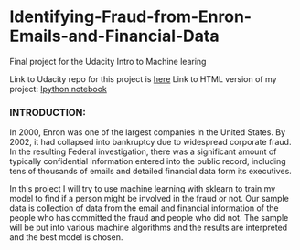 # Identifying-Fraud-from-Enron-Emails-and-Financial-Data
Final project for the Udacity Intro to Machine learing


Link to Udacity repo for this project is [here](https://github.com/udacity/ud120-projects)
Link to HTML version of my project: [Ipython notebook](http://nbviewer.jupyter.org/gist/elon-/e194cb100616d8c427e9)

### INTRODUCTION:
In 2000, Enron was one of the largest companies in the United States. By 2002, it had collapsed into bankruptcy due to widespread corporate fraud. In the resulting Federal investigation, there was a significant amount of typically confidential information entered into the public record, including tens of thousands of emails and detailed financial data form its executives.

In this project I will try to use machine learning with sklearn to train my model to find if a person might be involved in the fraud or not. Our sample data is collection of data from the email and financial information of the people who has committed the fraud and people who did not. The sample will be put into various machine algorithms and the results are interpreted and the best model is chosen.
